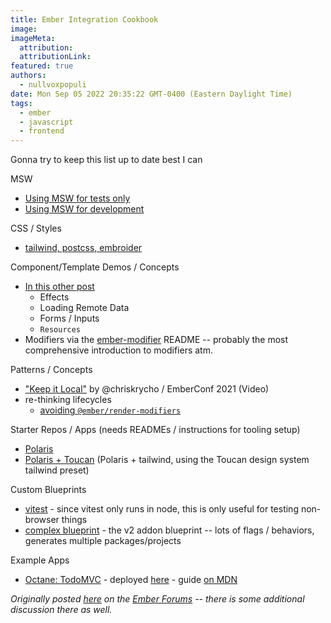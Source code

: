 ```yaml
---
title: Ember Integration Cookbook
image:
imageMeta:
  attribution:
  attributionLink:
featured: true
authors:
  - nullvoxpopuli
date: Mon Sep 05 2022 20:35:22 GMT-0400 (Eastern Daylight Time)
tags:
  - ember
  - javascript
  - frontend
---
```


Gonna try to keep this list up to date best I can

MSW
 - [Using MSW for tests only](https://github.com/NullVoxPopuli/ember-data-resources/blob/main/tests/unit/find-all-test.ts#L16)
 - [Using MSW for development](https://github.com/NullVoxPopuli/ember-msw-development/commits/main)

 CSS / Styles
 - [tailwind, postcss, embroider](https://discuss.emberjs.com/t/ember-modern-css/19614)

Component/Template Demos / Concepts
 - [In this other post](https://discuss.emberjs.com/t/collection-of-strict-mode-template-demos-of-various-concepts/19637)
    - Effects
    - Loading Remote Data
    - Forms / Inputs
    - `Resources`
- Modifiers via the [ember-modifier](https://github.com/ember-modifier/ember-modifier) README -- probably the most comprehensive introduction to modifiers atm.

Patterns / Concepts
 - ["Keep it Local"](https://www.youtube.com/watch?app=desktop&v=Mt7v-VbFjxk&feature=emb_title) by @chriskrycho / EmberConf 2021 (Video)
 - re-thinking lifecycles
   - [avoiding `@ember/render-modifiers`](https://nullvoxpopuli.com/avoiding-lifecycle)


Starter Repos / Apps (needs READMEs / instructions for tooling setup)
 - [Polaris](https://github.com/NullVoxPopuli/polaris-starter)
 - [Polaris + Toucan](https://github.com/NullVoxPopuli/polaris-toucan-starter) (Polaris + tailwind, using the Toucan design system tailwind preset)


Custom Blueprints
 - [vitest](https://github.com/NullVoxPopuli/vitest-blueprint) - since vitest only runs in node, this is only useful for testing non-browser things
 - [complex blueprint](https://github.com/embroider-build/addon-blueprint) - the v2 addon blueprint -- lots of flags / behaviors, generates multiple packages/projects


Example Apps
 - [Octane: TodoMVC](https://github.com/NullVoxPopuli/ember-todomvc-tutorial) - deployed [here](https://nullvoxpopuli.github.io/ember-todomvc-tutorial/) - guide [on MDN](https://developer.mozilla.org/en-US/docs/Learn/Tools_and_testing/Client-side_JavaScript_frameworks/Ember_getting_started)



_Originally posted [here][original-post] on the [Ember Forums][discuss-forums] -- there is some additional discussion there as well._

[original-post]: https://discuss.emberjs.com/t/my-cookbook-for-various-emberjs-things/19679
[discuss-forums]: https://discuss.emberjs.com/
